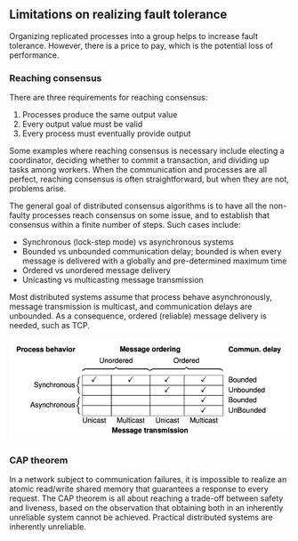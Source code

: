 ## Limitations on realizing fault tolerance

Organizing replicated processes into a group helps to increase fault tolerance. However, there is a price to pay, which is the potential loss of performance.

### Reaching consensus

There are three requirements for reaching consensus:

1. Processes produce the same output value
2. Every output value must be valid
3. Every process must eventually provide output

Some examples where reaching consensus is necessary include electing a coordinator, deciding whether to commit a transaction, and dividing up tasks among workers. When the communication and processes are all perfect, reaching consensus is often straightforward, but when they are not, problems arise.

The general goal of distributed consensus algorithms is to have all the non-faulty processes reach consensus on some issue, and to establish that consensus within a finite number of steps. Such cases include:

- Synchronous (lock-step mode) vs asynchronous systems
- Bounded vs unbounded communication delay; bounded is when every message is delivered with a globally and pre-determined maximum time
- Ordered vs unordered message delivery
- Unicasting vs multicasting message transmission

Most distributed systems assume that process behave asynchronously, message transmission is multicast, and communication delays are unbounded. As a consequence, ordered (reliable) message delivery is needed, such as TCP.

<img src="../assets/distributed-consensus.png">

### CAP theorem

In a network subject to communication failures, it is impossible to realize an atomic read/write shared memory that guarantees a response to every request. The CAP theorem is all about reaching a trade-off between safety and liveness, based on the observation that obtaining both in an inherently unreliable system cannot be achieved. Practical distributed systems are inherently unreliable.
